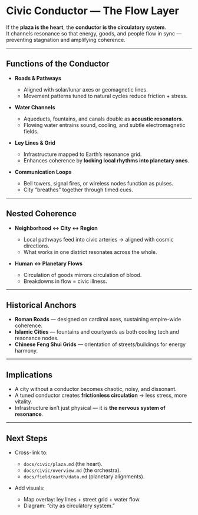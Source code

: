 # Civic Conductor — The Flow Layer

If the **plaza is the heart**, the **conductor is the circulatory system**.  
It channels resonance so that energy, goods, and people flow in sync —  
preventing stagnation and amplifying coherence.

---

## Functions of the Conductor

- **Roads & Pathways**  
  - Aligned with solar/lunar axes or geomagnetic lines.  
  - Movement patterns tuned to natural cycles reduce friction + stress.  

- **Water Channels**  
  - Aqueducts, fountains, and canals double as **acoustic resonators**.  
  - Flowing water entrains sound, cooling, and subtle electromagnetic fields.  

- **Ley Lines & Grid**  
  - Infrastructure mapped to Earth’s resonance grid.  
  - Enhances coherence by **locking local rhythms into planetary ones**.  

- **Communication Loops**  
  - Bell towers, signal fires, or wireless nodes function as pulses.  
  - City “breathes” together through timed cues.  

---

## Nested Coherence

- **Neighborhood ↔ City ↔ Region**  
  - Local pathways feed into civic arteries → aligned with cosmic directions.  
  - What works in one district resonates across the whole.  

- **Human ↔ Planetary Flows**  
  - Circulation of goods mirrors circulation of blood.  
  - Breakdowns in flow = civic illness.  

---

## Historical Anchors

- **Roman Roads** — designed on cardinal axes, sustaining empire-wide coherence.  
- **Islamic Cities** — fountains and courtyards as both cooling tech and resonance nodes.  
- **Chinese Feng Shui Grids** — orientation of streets/buildings for energy harmony.  

---

## Implications

- A city without a conductor becomes chaotic, noisy, and dissonant.  
- A tuned conductor creates **frictionless circulation** → less stress, more vitality.  
- Infrastructure isn’t just physical — it is **the nervous system of resonance**.  

---

## Next Steps

- Cross-link to:  
  - `docs/civic/plaza.md` (the heart).  
  - `docs/civic/overview.md` (the orchestra).  
  - `docs/field/earth/data.md` (planetary alignments).  

- Add visuals:  
  - Map overlay: ley lines + street grid + water flow.  
  - Diagram: “city as circulatory system.”  
